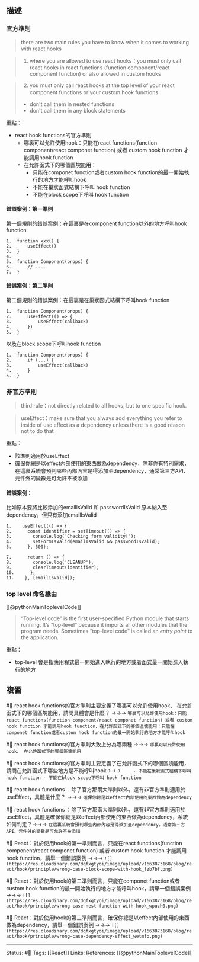 ## 描述


### 官方準則
> there are two main rules you have to know when it comes to working with react hooks

> 1. where you are allowed to use react hooks：you must only call react hooks in react functions (function component/react component function) or also allowed in custom hooks

> 2. you must only call react hooks at the top level of your react component functions or your custom hook functions：
 >  - don't call them in nested functions
>   - don't call them in any block statements

  
重點：
- react hook functions的官方準則
	- 哪裏可以允許使用hook：只能在react functions(function component/react componet function) 或者 custom hook function 才能調用hook function
	- 在允許函式下的哪個區塊能用：
		- 只能在componet function或者custom hook function的最一開始執行的地方才能呼叫hook
		- 不能在巢狀函式結構下呼叫 hook function
		- 不能在block scope下呼叫 hook function



#### 錯誤案例：第一準則

第一個規則的錯誤案例：在這裏是在component function以外的地方呼叫hook function
```
1.  function xxx() {
2.      useEffect()
3.  }
4. 
5.  function Component(props) {
6.      // ....
7.  }
```



#### 錯誤案例：第二準則

第二個規則的錯誤案例：在這裏是在巢狀函式結構下呼叫hook function
```
1.  function Component(props) {
2.      useEffect(() => {
3.          useEffect(callback)
4.      })
5.  }
```

  以及在block scope下呼叫hook function
```
1.  function Component(props) {
2.      if (...) {
3.          useEffect(callback)
4.      }
5.  }
```


### 非官方準則

> third rule：not directly related to all hooks, but to one specific hook.

> useEffect：make sure that you always add everything you refer to inside of use effect as a dependency unless there is a good reason not to do that


重點：
- 該準則適用於useEffect
- 確保你總是以effect內部使用的東西做為dependency，除非你有特別需求，在這裏系統會預判哪些內部內容是得添加至dependency，通常第三方API、元件外的變數是可允許不被添加


#### 錯誤案例：

比如原本要將比較添加的emailIsValid 和 passwordIsValid 原本納入至dependency，但只有添加emailIsValid
```
1.    useEffect(() => {
2.      const identifier = setTimeout(() => {
3.        console.log('Checking form validity!');
4.        setFormIsValid(emailIsValid && passwordIsValid);
5.      }, 500);

7.      return () => {
8.        console.log('CLEANUP');
9.        clearTimeout(identifier);
10.      };
11.    }, [emailIsValid]);
```



### top level 命名緣由
[[@pythonMainToplevelCode]]
> “Top-level code” is the first user-specified Python module that starts running. It’s “top-level” because it imports all other modules that the program needs. Sometimes “top-level code” is called an _entry point_ to the application.

重點：
- top-level 會是指應用程式最一開始進入執行的地方或者函式最一開始進入執行的地方

## 複習

#🧠 react hook functions的官方準則主要定義了哪裏可以允許使用hook、 在允許函式下的哪個區塊能用，請問具體會是什麼？ ->->-> `哪裏可以允許使用hook：只能react functions(function component/react componet function) 或者 custom hook function 才能調用hook function、在允許函式下的哪個區塊能用：只能在componet function或者custom hook function的最一開始執行的地方才能呼叫hook`
<!--SR:!2022-09-26,3,250-->

#🧠 react hook functions的官方準則大致上分為哪兩種 ->->-> `哪裏可以允許使用hook、 在允許函式下的哪個區塊能用`

#🧠 react hook functions的官方準則主要定義了在允許函式下的哪個區塊能用，請問在允許函式下哪些地方是不能呼叫hook->->-> `	- 不能在巢狀函式結構下呼叫 hook function - 不能在block scope下呼叫 hook function`
<!--SR:!2022-09-26,3,250-->

#🧠 react hook functions ：除了官方那兩大準則以外，還有非官方準則適用於useEffect，具體是什麼？ ->->-> `確保你總是以effect內部使用的東西做為dependency`

#🧠 react hook functions ：除了官方那兩大準則以外，還有非官方準則適用於useEffect，具體是確保你總是以effect內部使用的東西做為dependency，系統如何判定？->->-> `在這裏系統會預判哪些內部內容是得添加至dependency，通常第三方API、元件外的變數是可允許不被添加`
<!--SR:!2022-09-26,3,250-->

#🧠 React：對於使用hook的第一準則而言，只能在react functions(function component/react componet function) 或者 custom hook function 才能調用hook function，請舉一個錯誤案例 ->->-> `![](https://res.cloudinary.com/dqfxgtyoi/image/upload/v1663873168/blog/react/hook/principle/wrong-case-block-scope-with-hook_fzb7bf.png)`
<!--SR:!2022-09-26,3,250-->

#🧠 React：對於使用hook的第二準則而言，只能在componet function或者custom hook function的最一開始執行的地方才能呼叫hook，請舉一個錯誤案例 ->->-> `![](https://res.cloudinary.com/dqfxgtyoi/image/upload/v1663873168/blog/react/hook/principle/wrong-case-nest-function-with-hook_wpuzh0.png)`

#🧠 React：對於使用hook的第三準則而言，確保你總是以effect內部使用的東西做為dependency，請舉一個錯誤案例 ->->-> `![](https://res.cloudinary.com/dqfxgtyoi/image/upload/v1663873168/blog/react/hook/principle/wrong-case-dependency-effect_wetmfo.png)`
<!--SR:!2022-09-26,3,250-->


---
Status: #🌱 
Tags:
[[React]]
Links:
References:
[[@pythonMainToplevelCode]]